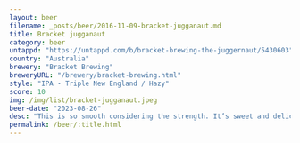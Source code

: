 ```yaml
---
layout: beer
filename: _posts/beer/2016-11-09-bracket-jugganaut.md
title: Bracket jugganaut
category: beer
untappd: "https://untappd.com/b/bracket-brewing-the-juggernaut/5430603"
country: "Australia"
brewery: "Bracket Brewing"
breweryURL: "/brewery/bracket-brewing.html"
style: "IPA - Triple New England / Hazy"
score: 10
img: /img/list/bracket-jugganaut.jpeg
beer-date: "2023-08-26"
desc: "This is so smooth considering the strength. It’s sweet and delicious. Just nothing wrong with this nectar of the gods"
permalink: /beer/:title.html
---
```

